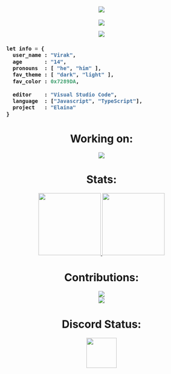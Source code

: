 <h1 align="center">
<a href="https://git.io/typing-svg">
    <img src="https://readme-typing-svg.herokuapp.com/?lines=Hello+!;My+name+is+Virak.;Welcome+to+my+profile!&center=true&size=27">
  </a>
</h1>

<p align="center">
  <img src="https://github.com/raklaptudirm/raklaptudirm/blob/main/robot.svg">
</p>

<p align="center">
  <a href="https://github.com/ryo-ma/github-profile-trophy">
    <img src="https://github-profile-trophy.vercel.app/?username=Vir4k&theme=monokai&column=8&no-frame=true&no-bg=true">
  </a>
</p>

<h3>
  
```py
let info = {
  user_name : "Virak",
  age       : "14",
  pronouns  : [ "he", "him" ],
  fav_theme : [ "dark", "light" ],
  fav_color : 0x7289DA,
  
  editor    : "Visual Studio Code",
  language  : ["Javascript", "TypeScript"],
  project   : "Elaina"
}
```
</h3>

<h1 align="center"> Working on: </h1>
<p align="center">
  <a href="https://github.com/Vir4k/Elaina.js">
    <img src="https://github-readme-stats.vercel.app/api/pin/?username=Vir4k&repo=Elaina.js&bg_color=0d1117&text_color=FFF&border_color=444">
  </a>
</p>

<h1 align="center"> Stats: </h1>

<p align="center">
  <a href="https://github.com/anuraghazra/github-readme-stats">
    <img src="https://github-readme-stats.vercel.app/api?username=Vir4k&show_icons=true&bg_color=0d1117&text_color=FFF&border_color=444" height="165">
  </a>
  <a href="https://github.com/anuraghazra/github-readme-stats">
    <img src="https://github-readme-stats.vercel.app/api/top-langs/?username=Vir4k&layout=compact&bg_color=0d1117&text_color=FFF&border_color=444"  height="165">
  </a>
  <br>
</p>

<h1 align="center"> Contributions: </h1>
<p align="center">
  <a href="https://git.io/streak-stats">
    <img src="http://github-readme-streak-stats.herokuapp.com?user=Vir4k&theme=react&background=0d1117&border=666">
  </a>
  <br>
  <a href="https://github.com/Ashutosh00710/github-readme-activity-graph">
    <img src="https://activity-graph.herokuapp.com/graph?username=Vir4k&theme=react-dark&hide_border=true">
  </a>
</p> 

<h1 align="center"> Discord Status: </h1>
<p align="center">
<a href="https://discord.com/users/725968708358373477">
  <img height="80px" src="https://discord.c99.nl/widget/theme-3/725968708358373477.png?">
</a>
</p>
